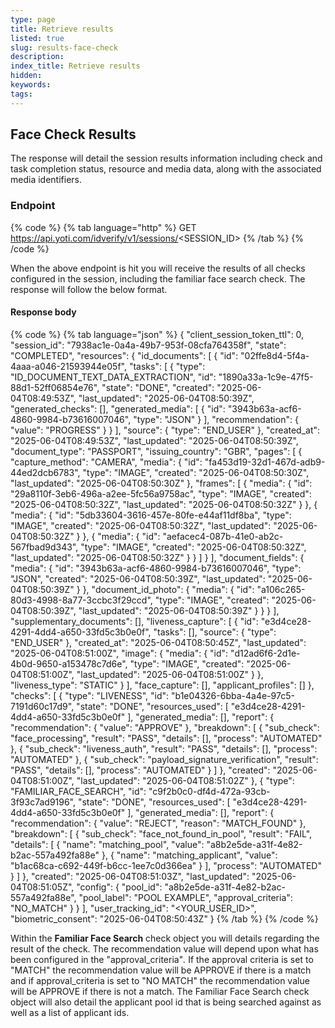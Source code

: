 ```yaml
---
type: page
title: Retrieve results
listed: true
slug: results-face-check
description: 
index_title: Retrieve results
hidden: 
keywords: 
tags: 
---
```


## Face Check Results

The response will detail the session results information including check and task completion status, resource and media data, along with the associated media identifiers.

### Endpoint

{% code %}
{% tab language="http" %}
GET https://api.yoti.com/idverify/v1/sessions/<SESSION_ID>
{% /tab %}
{% /code %}

When the above endpoint is hit you will receive the results of all checks configured in the session, including the familiar face search check. The response will follow the below format.

#### Response body

{% code %}
{% tab language="json" %}
{
    "client_session_token_ttl": 0,
    "session_id": "7938ac1e-0a4a-49b7-953f-08cfa764358f",
    "state": "COMPLETED",
    "resources": {
        "id_documents": [
            {
                "id": "02ffe8d4-5f4a-4aaa-a046-21593944e05f",
                "tasks": [
                    {
                        "type": "ID_DOCUMENT_TEXT_DATA_EXTRACTION",
                        "id": "1890a33a-1c9e-47f5-88d1-52ff06854e76",
                        "state": "DONE",
                        "created": "2025-06-04T08:49:53Z",
                        "last_updated": "2025-06-04T08:50:39Z",
                        "generated_checks": [],
                        "generated_media": [
                            {
                                "id": "3943b63a-acf6-4860-9984-b73616007046",
                                "type": "JSON"
                            }
                        ],
                        "recommendation": {
                            "value": "PROGRESS"
                        }
                    }
                ],
                "source": {
                    "type": "END_USER"
                },
                "created_at": "2025-06-04T08:49:53Z",
                "last_updated": "2025-06-04T08:50:39Z",
                "document_type": "PASSPORT",
                "issuing_country": "GBR",
                "pages": [
                    {
                        "capture_method": "CAMERA",
                        "media": {
                            "id": "fa453d19-32d1-467d-adb9-44ed2dcb6783",
                            "type": "IMAGE",
                            "created": "2025-06-04T08:50:30Z",
                            "last_updated": "2025-06-04T08:50:30Z"
                        },
                        "frames": [
                            {
                                "media": {
                                    "id": "29a8110f-3eb6-496a-a2ee-5fc56a9758ac",
                                    "type": "IMAGE",
                                    "created": "2025-06-04T08:50:32Z",
                                    "last_updated": "2025-06-04T08:50:32Z"
                                }
                            },
                            {
                                "media": {
                                    "id": "5db33604-3616-457e-80fe-e44af11df8ba",
                                    "type": "IMAGE",
                                    "created": "2025-06-04T08:50:32Z",
                                    "last_updated": "2025-06-04T08:50:32Z"
                                }
                            },
                            {
                                "media": {
                                    "id": "aefacec4-087b-41e0-ab2c-567fbad9d343",
                                    "type": "IMAGE",
                                    "created": "2025-06-04T08:50:32Z",
                                    "last_updated": "2025-06-04T08:50:32Z"
                                }
                            }
                        ]
                    }
                ],
                "document_fields": {
                    "media": {
                        "id": "3943b63a-acf6-4860-9984-b73616007046",
                        "type": "JSON",
                        "created": "2025-06-04T08:50:39Z",
                        "last_updated": "2025-06-04T08:50:39Z"
                    }
                },
                "document_id_photo": {
                    "media": {
                        "id": "a106c265-80d3-4998-8a77-3ccbc3f29ccd",
                        "type": "IMAGE",
                        "created": "2025-06-04T08:50:39Z",
                        "last_updated": "2025-06-04T08:50:39Z"
                    }
                }
            }
        ],
        "supplementary_documents": [],
        "liveness_capture": [
            {
                "id": "e3d4ce28-4291-4dd4-a650-33fd5c3b0e0f",
                "tasks": [],
                "source": {
                    "type": "END_USER"
                },
                "created_at": "2025-06-04T08:50:45Z",
                "last_updated": "2025-06-04T08:51:00Z",
                "image": {
                    "media": {
                        "id": "d12ad6f6-2d1e-4b0d-9650-a153478c7d6e",
                        "type": "IMAGE",
                        "created": "2025-06-04T08:51:00Z",
                        "last_updated": "2025-06-04T08:51:00Z"
                    }
                },
                "liveness_type": "STATIC"
            }
        ],
        "face_capture": [],
        "applicant_profiles": []
    },
    "checks": [
        {
            "type": "LIVENESS",
            "id": "b1e04326-6bba-4a4e-97c5-7191d60c17d9",
            "state": "DONE",
            "resources_used": [
                "e3d4ce28-4291-4dd4-a650-33fd5c3b0e0f"
            ],
            "generated_media": [],
            "report": {
                "recommendation": {
                    "value": "APPROVE"
                },
                "breakdown": [
                    {
                        "sub_check": "face_processing",
                        "result": "PASS",
                        "details": [],
                        "process": "AUTOMATED"
                    },
                    {
                        "sub_check": "liveness_auth",
                        "result": "PASS",
                        "details": [],
                        "process": "AUTOMATED"
                    },
                    {
                        "sub_check": "payload_signature_verification",
                        "result": "PASS",
                        "details": [],
                        "process": "AUTOMATED"
                    }
                ]
            },
            "created": "2025-06-04T08:51:00Z",
            "last_updated": "2025-06-04T08:51:02Z"
        },
        {
            "type": "FAMILIAR_FACE_SEARCH",
            "id": "c9f2b0c0-df4d-472a-93cb-3f93c7ad9196",
            "state": "DONE",
            "resources_used": [
                "e3d4ce28-4291-4dd4-a650-33fd5c3b0e0f"
            ],
            "generated_media": [],
            "report": {
                "recommendation": {
                    "value": "REJECT",
                    "reason": "MATCH_FOUND"
                },
                "breakdown": [
                    {
                        "sub_check": "face_not_found_in_pool",
                        "result": "FAIL",
                        "details": [
                            {
                                "name": "matching_pool",
                                "value": "a8b2e5de-a31f-4e82-b2ac-557a492fa88e"
                            },
                            {
                                "name": "matching_applicant",
                                "value": "b1ac68ca-c692-449f-b6cc-1ee7c0d366ea"
                            }
                        ],
                        "process": "AUTOMATED"
                    }
                ]
            },
            "created": "2025-06-04T08:51:03Z",
            "last_updated": "2025-06-04T08:51:05Z",
            "config": {
                "pool_id": "a8b2e5de-a31f-4e82-b2ac-557a492fa88e",
                "pool_label": "POOL EXAMPLE",
                "approval_criteria": "NO_MATCH"
            }
        }
    ],
    "user_tracking_id": "<YOUR_USER_ID>",
    "biometric_consent": "2025-06-04T08:50:43Z"
}
{% /tab %}
{% /code %}

Within the **Familiar Face Search** check object you will details regarding the result of the check. The recommendation value will depend upon what has been configured in the "approval_criteria"_._ If the approval criteria is set to "MATCH" the recommendation value will be APPROVE if there is a match and if approval_criteria is set to "NO MATCH" the recommendation value will be APPROVE if there is not a match. The Familiar Face Search check object will also detail the applicant pool id that is being searched against as well as a list of applicant ids.